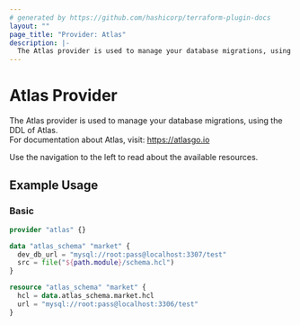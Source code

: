 ```yaml
---
# generated by https://github.com/hashicorp/terraform-plugin-docs
layout: ""
page_title: "Provider: Atlas"
description: |-
  The Atlas provider is used to manage your database migrations, using the DDL of Atlas.
---
```


# Atlas Provider

The Atlas provider is used to manage your database migrations, using the DDL of Atlas.  
For documentation about Atlas, visit: https://atlasgo.io

Use the navigation to the left to read about the available resources.

## Example Usage

### Basic
```terraform
provider "atlas" {}

data "atlas_schema" "market" {
  dev_db_url = "mysql://root:pass@localhost:3307/test"
  src = file("${path.module}/schema.hcl")
}

resource "atlas_schema" "market" {
  hcl = data.atlas_schema.market.hcl
  url = "mysql://root:pass@localhost:3306/test"  
}
```

